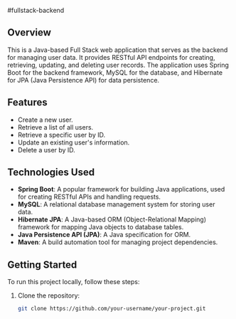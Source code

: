 #fullstack-backend

## Overview

This is a Java-based Full Stack web application that serves as the backend for managing user data. It provides RESTful API endpoints for creating, retrieving, updating, and deleting user records. The application uses Spring Boot for the backend framework, MySQL for the database, and Hibernate for JPA (Java Persistence API) for data persistence.

## Features

- Create a new user.
- Retrieve a list of all users.
- Retrieve a specific user by ID.
- Update an existing user's information.
- Delete a user by ID.

## Technologies Used

- **Spring Boot**: A popular framework for building Java applications, used for creating RESTful APIs and handling requests.
- **MySQL**: A relational database management system for storing user data.
- **Hibernate JPA**: A Java-based ORM (Object-Relational Mapping) framework for mapping Java objects to database tables.
- **Java Persistence API (JPA)**: A Java specification for ORM.
- **Maven**: A build automation tool for managing project dependencies.

## Getting Started

To run this project locally, follow these steps:

1. Clone the repository:
   ```sh
   git clone https://github.com/your-username/your-project.git
